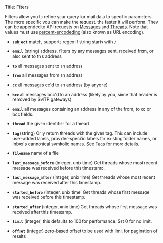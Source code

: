 Title: Filters

Filters allow you to refine your query for mail data to specific parameters. The more specific you can make the request, the faster it will perform. They can be appended to API requests on [Messages](#messages) and [Threads](#threads). Note that values must use [percent-encodeding](http://en.wikipedia.org/wiki/Percent-encoding) (also known as URL encoding).

* **`subject`** match, supports regex if string starts with `/`

* **`email`** (string) address. filters by any messages sent, received from, or also sent to this address.

* **`to`** all messages sent to an address

* **`from`** all messages from an address

* **`cc`** all messages cc'd to an address (by anyone)

* **`bcc`** all messages bcc'd to an address (likely by you, since that header is removed by SMTP gateways)

* **`email`** all messages containing an address in any of the from, to cc or bcc fields.

* **`thread`** the given identifier for a thread

* **`tag`** (string) Only return threads with the given tag. This can include user-added labels, provider-specific labels for existing folder names, or Inbox's cannonical symbolic names. See [Tags](#tags) for more details.
    
* **`filename`** name of a file

* **`last_message_before`** (integer, unix time) Get threads whose most recent message was received before this timestamp.

* **`last_message_after`** (integer, unix time) Get threads whose most recent message was received after this timestamp.

* **`started_before`** (integer, unix time) Get threads whose first message was received before this timestamp.

* **`started_after`** (integer, unix time) Get threads whose first message was received after this timestamp.

* **`limit`** (integer) this defaults to 100 for performance. Set 0 for no limit.

* **`offset`** (integer) zero-based offset to be used with limit for pagination of results
